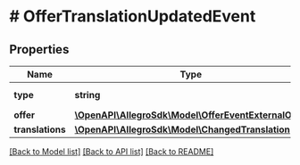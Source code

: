 # # OfferTranslationUpdatedEvent

## Properties

Name | Type | Description | Notes
------------ | ------------- | ------------- | -------------
**type** | **string** |  | [default to 'OFFER_TRANSLATION_UPDATED']
**offer** | [**\OpenAPI\AllegroSdk\Model\OfferEventExternalOffer**](OfferEventExternalOffer.md) |  |
**translations** | [**\OpenAPI\AllegroSdk\Model\ChangedTranslation[]**](ChangedTranslation.md) |  | [optional]

[[Back to Model list]](../../README.md#models) [[Back to API list]](../../README.md#endpoints) [[Back to README]](../../README.md)
